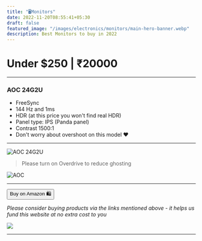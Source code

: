 ```yaml
---
title: "🖥️Monitors"
date: 2022-11-20T08:55:41+05:30
draft: false
featured_image: "/images/electronics/monitors/main-hero-banner.webp"
description: Best Monitors to buy in 2022
---
```

<link rel="stylesheet" href="/styles.css">

# Under $250 | ₹20000
___

### AOC 24G2U

- FreeSync
- 144 Hz and 1ms
- HDR (at this price you won't find real HDR)
- Panel type: IPS (Panda panel)
- Contrast 1500:1
- Don't worry about overshoot on this model ❤️
___

![AOC 24G2U](/images/electronics/monitors/aoc_24g2u.jpg)

> Please turn on Overdrive to reduce ghosting 

![AOC](/images/electronics/monitors/aoc_24g2u_banner.jpg)

___

<!-- | _AOC 24G2U_ | [Amazon](https://amzn.to/3TGxW4o) |
|----|---| -->

<button class="button-58" role="button" onclick="location.href='https://amzn.to/3hBe848'" >Buy on Amazon 🛍️</button>

_Please consider buying products via the links mentioned above - it helps us fund this website at no extra cost to you_

<!-- AOC 24G2U -->
<a href="https://www.amazon.in/AOC-24G2U-BK-Response-Adjustment/dp/B09NPXNB8K?crid=3B3L4Q338OCGU&keywords=AOC+24G2U&qid=1668176457&qu=eyJxc2MiOiIyLjEzIiwicXNhIjoiMC45MyIsInFzcCI6IjAuMDAifQ%3D%3D&s=computers&sprefix=%2Ccomputers%2C647&sr=1-2&linkCode=li1&tag=jinjja-21&linkId=ba3d3a5ce6d7c757e23d7826502489f4&language=en_IN&ref_=as_li_ss_il" target="_blank"><img border="0" src="//ws-in.amazon-adsystem.com/widgets/q?_encoding=UTF8&ASIN=B09NPXNB8K&Format=_SL110_&ID=AsinImage&MarketPlace=IN&ServiceVersion=20070822&WS=1&tag=jinjja-21&language=en_IN" ></a><img src="https://ir-in.amazon-adsystem.com/e/ir?t=jinjja-21&language=en_IN&l=li1&o=31&a=B09NPXNB8K" width="1" height="1" border="0" alt="" style="border:none !important; margin:0px !important;" />
___
